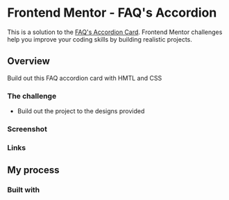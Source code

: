# Frontend Mentor - FAQ's Accordion

This is a solution to the [FAQ's Accordion Card](https://www.frontendmentor.io/challenges/faq-accordion-card-XlyjD0Oam/hub/faq-accordion-card-nOE2nK_2E). Frontend Mentor challenges help you improve your coding skills by building realistic projects. 
## Overview

Build out this FAQ accordion card with HMTL and CSS
### The challenge

- Build out the project to the designs provided

### Screenshot


### Links


## My process


### Built with
